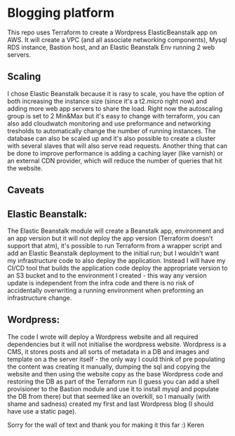 Blogging platform
=================

This repo uses Terraform to create a Wordpress ElasticBeanstalk app on AWS.
It will create a VPC (and all associate networking components), Mysql RDS instance, Bastion host, and an Elastic Beanstalk Env running 2 web servers.

Scaling
--------
I chose Elastic Beanstalk because it is rasy to scale, you have the option of both increasing the instance size (since it's a t2.micro right now) and adding more web app servers to share the load. 
 Right now the autoscaling group is set to 2 Min&Max but it's easy to change with terraform, you can also add cloudwatch monitoring and use preformance and networking tresholds to automatically change the number of running instances.
The database can also be scaled up and it's also possible to create a cluster with several slaves that will also serve read requests.
Another thing that can be done to improve performance is adding a caching layer (like varnish) or an external CDN provider, which will reduce the number of queries that hit the website.

Caveats
--------
Elastic Beanstalk:
-----------------

The Elastic Beanstalk module will create a Beanstalk app, environment and an app version but it will not deploy the app version (Terraform doesn't support that atm), it's possible to run Terraform from a wrapper script and add an Elastic Beanstalk deployment to the initial run; but I wouldn't want my infrastructure code to also deploy the application. Instead I will have my CI/CD tool that builds the application code deploy the appropriate version to an S3 bucket and to the environment I created - this way any version update is independent from the infra code and there is no risk of accidentally overwriting a running environment when preforming an infrastructure change.

Wordpress:
---------

The code I wrote will deploy a Wordpress website and all required dependencies but it will not initialise the wordpress website.
Wordpress is a CMS, it stores posts and all sorts of metadata in a DB and images and template on a the server itself - the only way I could think of pre populating the content was creating it manually, dumping the sql and copying the website and then using the website copy as the base Wordpress code and restoring the DB as part of the Terraform run (I guess you can add a shell provisioner to the Bastion module and use it to install mysql and populate the DB from there) but that seemed like an overkill, so I manually (with shame and sadness) created my first and last Wordpress blog (I should have use a static page).

Sorry for the wall of text and thank you for making it this far :)
Keren

